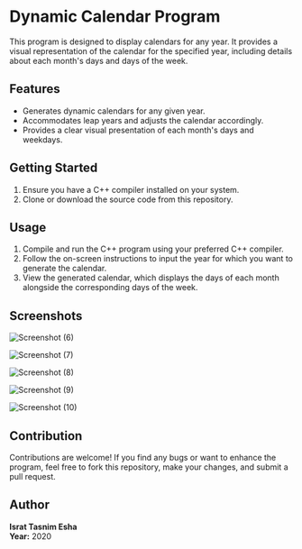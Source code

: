 # Dynamic Calendar Program

This program is designed to display calendars for any year. It provides a visual representation of the calendar for the specified year, including details about each month's days and days of the week.

## Features

- Generates dynamic calendars for any given year.
- Accommodates leap years and adjusts the calendar accordingly.
- Provides a clear visual presentation of each month's days and weekdays.

## Getting Started

1. Ensure you have a C++ compiler installed on your system.
2. Clone or download the source code from this repository.

## Usage

1. Compile and run the C++ program using your preferred C++ compiler.
2. Follow the on-screen instructions to input the year for which you want to generate the calendar.
3. View the generated calendar, which displays the days of each month alongside the corresponding days of the week.

## Screenshots

![Screenshot (6)](https://github.com/IsratTasnimEsha/Calendar/assets/88322977/4a7bc1f6-8fb6-4480-8877-4c60aed040cd)

![Screenshot (7)](https://github.com/IsratTasnimEsha/Calendar/assets/88322977/b71dde9a-e2b9-48e7-87a4-ebd8baaa7fc8)

![Screenshot (8)](https://github.com/IsratTasnimEsha/Calendar/assets/88322977/6572f1f7-480b-411e-9c5a-a22ba73d09a0)

![Screenshot (9)](https://github.com/IsratTasnimEsha/Calendar/assets/88322977/83ee0a12-1594-44b1-86f4-32c5fad10a83)

![Screenshot (10)](https://github.com/IsratTasnimEsha/Calendar/assets/88322977/0a0f3218-af6e-4d7d-839b-0872064b1211)


## Contribution

Contributions are welcome! If you find any bugs or want to enhance the program, feel free to fork this repository, make your changes, and submit a pull request.

## Author

**Israt Tasnim Esha**  
**Year:** 2020
